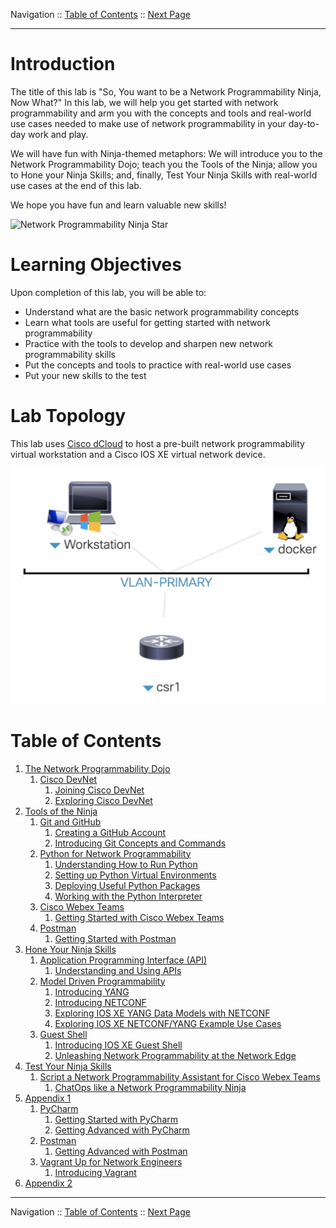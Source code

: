 Navigation :: [Table of Contents](LTRPRG-1100-00-Intro.md#table-of-contents) :: [Next Page](LTRPRG-1100-01-Dojo.md)

---

# Introduction

The title of this lab is "So, You want to be a Network Programmability Ninja, Now What?"  In this lab, we will help 
you get started with network programmability and arm you with the concepts and tools and real-world use cases needed to 
make use of network programmability in your day-to-day work and play.

We will have fun with Ninja-themed metaphors: We will introduce you to the Network Programmability Dojo; teach you 
the Tools of the Ninja; allow you to Hone your Ninja Skills; and, finally, Test Your Ninja Skills with real-world use 
cases at the end of this lab.

We hope you have fun and learn valuable new skills!

![Network Programmability Ninja Star](assets/NetworkProgrammabilityNinjaStar.jpg)

# Learning Objectives

Upon completion of this lab, you will be able to:

* Understand what are the basic network programmability concepts
* Learn what tools are useful for getting started with network programmability
* Practice with the tools to develop and sharpen new network programmability skills
* Put the concepts and tools to practice with real-world use cases
* Put your new skills to the test

# Lab Topology

This lab uses [Cisco dCloud](https://dcloud.cisco.com/) to host a pre-built network programmability virtual workstation 
and a Cisco IOS XE virtual network device.

![Lab Topology](assets/LTRPRG-1100-Topology.png)

# Table of Contents

1. [The Network Programmability Dojo](LTRPRG-1100-01-Dojo.md)
    1. [Cisco DevNet](LTRPRG-1100-01a1-DevNet.md)
        1. [Joining Cisco DevNet](LTRPRG-1100-01a2-DevNet-Ex1.md)
        2. [Exploring Cisco DevNet](LTRPRG-1100-01a3-DevNet-Ex2.md)
2. [Tools of the Ninja](LTRPRG-1100-02-Tools.md)
    1. [Git and GitHub](LTRPRG-1100-02a1-Git.md)
        1. [Creating a GitHub Account](LTRPRG-1100-02a2-Git-Ex1.md)
        2. [Introducing Git Concepts and Commands](LTRPRG-1100-02a3-Git-Ex2.md)
    3. [Python for Network Programmability](LTRPRG-1100-02b1-Python.md)
        1. [Understanding How to Run Python](LTRPRG-1100-02b2-Python-Ex1.md)
        2. [Setting up Python Virtual Environments](LTRPRG-1100-02b3-Python-Ex2.md)
        3. [Deploying Useful Python Packages](LTRPRG-1100-02b4-Python-Ex3.md)
        4. [Working with the Python Interpreter](LTRPRG-1100-02b5-Python-Ex4.md)
    4. [Cisco Webex Teams](LTRPRG-1100-02c1-Teams.md)
        1. [Getting Started with Cisco Webex Teams](LTRPRG-1100-02c2-Teams-Ex1.md)
    5. [Postman](LTRPRG-1100-02d1-Postman.md)
        1. [Getting Started with Postman](LTRPRG-1100-02d2-Postman-Ex1.md)
3. [Hone Your Ninja Skills](LTRPRG-1100-03-Hone.md)
    1. [Application Programming Interface (API)](LTRPRG-1100-03a1-APIs.md)
        1. [Understanding and Using APIs](LTRPRG-1100-03b2-REST-Ex1.md)
    2. [Model Driven Programmability](LTRPRG-1100-03c1-NETCONF.md)
        1. [Introducing YANG](LTRPRG-1100-03c2-NETCONF-Ex1.md)
        2. [Introducing NETCONF](LTRPRG-1100-03c3-NETCONF-Ex2.md)
        3. [Exploring IOS XE YANG Data Models with NETCONF](LTRPRG-1100-03c4-NETCONF-Ex3.md)
        4. [Exploring IOS XE NETCONF/YANG Example Use Cases](LTRPRG-1100-03c5-NETCONF-Ex4.md)
    6. [Guest Shell](LTRPRG-1100-03d1-GuestShell.md)
        1. [Introducing IOS XE Guest Shell](LTRPRG-1100-03d2-GuestShell-Ex1.md)
        2. [Unleashing Network Programmability at the Network Edge](LTRPRG-1100-03d3-GuestShell-Ex2.md)
4. [Test Your Ninja Skills](LTRPRG-1100-04-Test.md)
    1. [Script a Network Programmability Assistant for Cisco Webex Teams](LTRPRG-1100-04c1-NetAssist.md)
        1. [ChatOps like a Network Programmability Ninja](LTRPRG-1100-04c2-NetAssist-Ex1.md)
5. [Appendix 1](LTRPRG-1100-05-Appx1.md)
    1. [PyCharm](LTRPRG-1100-05a1-PyCharm.md)
        1. [Getting Started with PyCharm](LTRPRG-1100-05a2-PyCharm-Ex1.md)
        2. [Getting Advanced with PyCharm](LTRPRG-1100-05a3-PyCharm-Ex2.md)
    2. [Postman](LTRPRG-1100-05b1-Postman.md)
        1. [Getting Advanced with Postman](LTRPRG-1100-05b2-Postman-Ex1.md)
    3. [Vagrant Up for Network Engineers](LTRPRG-1100-05c1-Vagrant.md)
        1. [Introducing Vagrant](LTRPRG-1100-05c2-Vagrant-Ex1.md)
6. [Appendix 2](LTRPRG-1100-05-Appx.md)

---

Navigation :: [Table of Contents](LTRPRG-1100-00-Intro.md#table-of-contents) :: [Next Page](LTRPRG-1100-01-Dojo.md)
